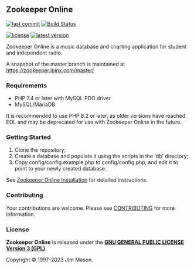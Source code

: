 ## Zookeeper Online
[![last commit](https://badgen.net/github/last-commit/RocketMan/zookeeper)](https://github.com/RocketMan/zookeeper/commits/master)
[![Build Status](https://github.com/RocketMan/zookeeper/actions/workflows/main.yml/badge.svg?branch=master)](https://github.com/RocketMan/zookeeper/actions/workflows/main.yml)

[![license](https://badgen.net/github/license/RocketMan/zookeeper)](https://github.com/RocketMan/zookeeper/blob/master/LICENSE)
[![latest version](https://badgen.net/github/release/RocketMan/zookeeper?label=latest)](https://github.com/RocketMan/zookeeper/releases)

Zookeeper Online is a music database and charting application for
student and independent radio.

A snapshot of the master branch is maintained at
https://zookeeper.ibinx.com/master/


### Requirements 

* PHP 7.4 or later with MySQL PDO driver
* MySQL/MariaDB

It is recommended to use PHP 8.2 or later, as older versions have
reached EOL and may be deprecated for use with Zookeeper Online in the
future.


### Getting Started

1. Clone the repository;
2. Create a database and populate it using the scripts in the 'db'
directory;
3. Copy config/config.example.php to config/config.php, and edit it
to point to your newly created database.

See [Zookeeper Online Installation](INSTALLATION.md) for detailed instructions.


### Contributing

Your contributions are welcome.  Please see [CONTRIBUTING](CONTRIBUTING.md)
for more information.


### License

**Zookeeper Online** is released under the
[**GNU GENERAL PUBLIC LICENSE Version 3 (GPL)**](http://www.gnu.org/licenses/gpl-3.0.html).

Copyright &copy; 1997-2023 Jim Mason.
